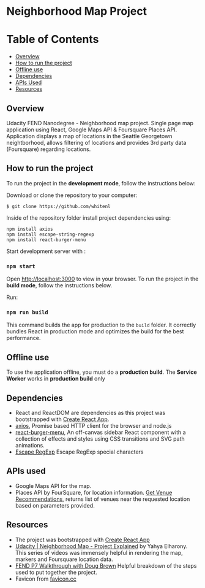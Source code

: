 # Neighborhood Map Project

# Table of Contents

* [Overview](#overview)
* [How to run the project](#how-to-run-the-project)
* [Offline use](#offline-use)
* [Dependencies](#dependencies)
* [APIs Used](#apis-used)
* [Resources](#resources)

## Overview

Udacity FEND Nanodegree - Neighborhood map project. Single page map application using React, Google Maps API & Foursquare Places API. Application displays a map of locations in the Seattle Georgetown neightborhood, allows filtering of locations and provides 3rd party data (Foursquare) regarding locations.

## How to run the project

To run the project in the **development mode**, follow the instructions below: 

Download or clone the repository to your computer:
```
$ git clone https://github.com/whitenl
```
Inside of the repository folder install project dependencies using: 
```
npm install axios 
npm install escape-string-regexp
npm install react-burger-menu
```
Start development server with :
### `npm start`
Open [http://localhost:3000](http://localhost:3000) to view in your browser.
To run the project in the **build mode**, follow the instructions below.

Run: 
### `npm run build`
This command builds the app for production to the `build` folder. It correctly bundles React in production mode and optimizes the build for the best performance.

## Offline use
To use the application offline, you must do a **production build**. The **Service Worker** works in **production build** only

## Dependencies 

* React and ReactDOM are dependencies as this project was bootstrapped with [Create React App](https://github.com/facebook/create-react-app). 
* [axios](https://github.com/axios/axios), Promise based HTTP client for the browser and node.js
* [react-burger-menu](http://negomi.github.io/react-burger-menu/), An off-canvas sidebar React component with a collection of effects and styles using CSS transitions and SVG path animations.
* [Escape RegExp](https://www.npmjs.com/package/escape-string-regexp) Escape RegExp special characters

## APIs used

* Google Maps API for the map.
* Places API by FourSquare, for location information. [Get Venue Recommendations](https://developer.foursquare.com/docs/api/venues/explore), returns list of venues near the requested location based on parameters provided.

## Resources

* The project was bootstrapped with [Create React App](https://github.com/facebookincubator/create-react-app)
* [Udacity | Neighborhood Map - Project Explained](https://www.youtube.com/playlist?list=PLgOB68PvvmWCGNn8UMTpcfQEiITzxEEA1) by Yahya Elharony. This series of videos was immensely helpful in rendering the map, markers and Foursquare location data. 
* [FEND P7 Walkthrough with Doug Brown](https://www.youtube.com/watch?v=NVAVLCJwAAo&feature=youtu.be)
Helpful breakdown of the steps used to put together the project.
* Favicon from [favicon.cc](https://www.favicon.cc/?action=icon&file_id=852695)


